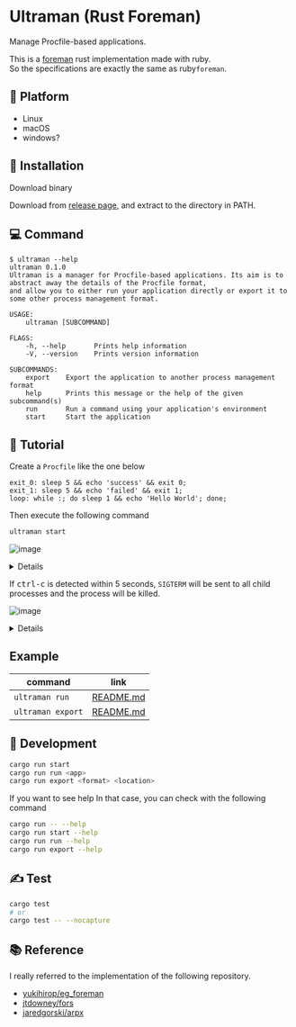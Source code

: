 # Ultraman (Rust Foreman)

Manage Procfile-based applications.

This is a [foreman](https://github.com/ddollar/foreman) rust implementation made with ruby.  
So the specifications are exactly the same as ruby ​​`foreman`.

## 🚉 Platform

- Linux
- macOS
- windows?

## 🦀 Installation

Download binary

Download from [release page](), and extract to the directory in PATH.

## 💻 Command

```
$ ultraman --help
ultraman 0.1.0
Ultraman is a manager for Procfile-based applications. Its aim is to abstract away the details of the Procfile format,
and allow you to either run your application directly or export it to some other process management format.

USAGE:
    ultraman [SUBCOMMAND]

FLAGS:
    -h, --help       Prints help information
    -V, --version    Prints version information

SUBCOMMANDS:
    export    Export the application to another process management format
    help      Prints this message or the help of the given subcommand(s)
    run       Run a command using your application's environment
    start     Start the application
```

## 🚀 Tutorial

Create a `Procfile` like the one below

```
exit_0: sleep 5 && echo 'success' && exit 0;
exit_1: sleep 5 && echo 'failed' && exit 1;
loop: while :; do sleep 1 && echo 'Hello World'; done;
```

Then execute the following command

```bash
ultraman start
```

![image](https://user-images.githubusercontent.com/11146767/100380658-9894a380-305a-11eb-9509-30495a39a346.png)

<details>

```bash
$ ultraman start
02:44:43 system    | exit_0.1  start at pid: 59658
02:44:43 system    | loop.1    start at pid: 59659
02:44:43 system    | exit_1.1  start at pid: 59660
02:44:44 loop.1    | Hello World
02:44:45 loop.1    | Hello World
02:44:46 loop.1    | Hello World
02:44:47 loop.1    | Hello World
02:44:48 exit_1.1  | failed
02:44:48 exit_0.1  | success
02:44:48 exit_1.1  | exited with code 1
02:44:48 system    | sending SIGTERM for exit_0.1  at pid 59658
02:44:48 system    | sending SIGTERM for loop.1    at pid 59659
02:44:48 exit_0.1  | exited with code 0
02:44:48 system    | sending SIGTERM for loop.1    at pid 59659
02:44:48 loop.1    | terminated by SIGTERM
```

</details>

If <kbd>ctrl-c</kbd> is detected within 5 seconds, `SIGTERM` will be sent to all child processes and the process will be killed.

![image](https://user-images.githubusercontent.com/11146767/100380752-c5e15180-305a-11eb-93ce-125c0002c162.png)

<details>

```
$ ./ultraman start
02:46:13 system    | exit_0.1  start at pid: 59892
02:46:13 system    | loop.1    start at pid: 59893
02:46:13 system    | exit_1.1  start at pid: 59891
02:46:14 loop.1    | Hello World
02:46:15 loop.1    | Hello World
02:46:16 loop.1    | Hello World
^C02:46:17 system  | SIGINT received, starting shutdown
02:46:17 system    | sending SIGTERM to all processes
02:46:17 system    | sending SIGTERM for exit_0.1  at pid 59892
02:46:17 system    | sending SIGTERM for loop.1    at pid 59893
02:46:17 system    | sending SIGTERM for exit_1.1  at pid 59891
02:46:17 exit_0.1  | terminated by SIGTERM
02:46:17 loop.1    | terminated by SIGTERM
02:46:17 exit_1.1  | terminated by SIGTERM
```

</details>

## Example

|command|link|
|-------|----|
|`ultraman run`|[README.md](https://github.com/yukihirop/ultraman/tree/main/example/run/README.md)|
|`ultraman export`|[README.md](https://github.com/yukihirop/ultraman/tree/main/example/export/README.md)|

## 💪 Development

```bash
cargo run start
cargo run run <app>
cargo run export <format> <location>
```

If you want to see help
In that case, you can check with the following command

```bash
cargo run -- --help
cargo run start --help
cargo run run --help
cargo run export --help
```

## ✍️ Test

```bash
cargo test
# or
cargo test -- --nocapture
```

## 📚 Reference

I really referred to the implementation of the following repository.

- [yukihirop/eg_foreman](https://github.com/yukihirop/eg_foreman)
- [jtdowney/fors](https://github.com/jtdowney/fors)
- [jaredgorski/arpx](https://github.com/jaredgorski/arpx)
